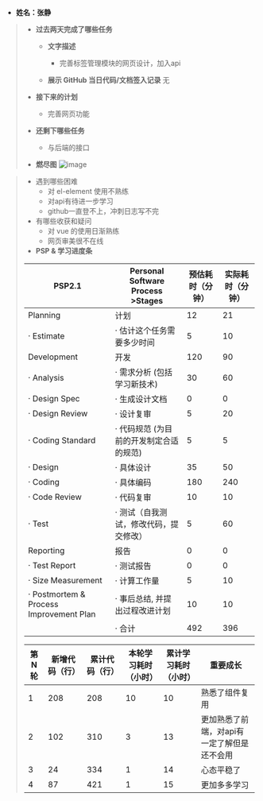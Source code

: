 - **姓名：张静**

>  - **过去两天完成了哪些任务**
>
>    - **文字描述**
>
>      - 完善标签管理模块的网页设计，加入api
>
>    - **展示 GitHub 当日代码/文档签入记录**
>     无
>  - **接下来的计划**
>    - 完善网页功能
>
>  - **还剩下哪些任务**
>    - 与后端的接口
>  - **燃尽图**
>![image](https://user-images.githubusercontent.com/115928582/204314109-03cf3ef9-b57a-467b-860c-e4fe393c8643.png)


>
> - 遇到哪些困难
>   - 对 el-element 使用不熟练
>   - 对api有待进一步学习
>   - github一直登不上，冲刺日志写不完
> - 有哪些收获和疑问
>   - 对 vue 的使用日渐熟练
>   - 网页审美很不在线
>- **PSP & 学习进度条**
>
>| PSP2.1                                  | Personal Software Process >Stages        | 预估耗时（分钟） | 实际耗时（分钟） |
>| --------------------------------------- | --------------------------------------- | ---------------- | ---------------- |
>| Planning                                | 计划                                    | 12               | 21               |
>| · Estimate                              | · 估计这个任务需要多少时间              | 5                | 10               |
>| Development                             | 开发                                    | 120              | 90               |
>| · Analysis                              | · 需求分析 (包括学习新技术)             | 30           | 60              |
>| · Design Spec                           | · 生成设计文档                          | 0                | 0                |
>| · Design Review                         | · 设计复审                              | 5                | 20               |
>| · Coding Standard                       | · 代码规范 (为目前的开发制定合适的规范) | 5                | 5                |
>| · Design                                | · 具体设计                              | 35               | 50               |
>| · Coding                                | · 具体编码                              | 180              | 240              |
>| · Code Review                           | · 代码复审                              | 10               | 10               |
>| · Test                                  | · 测试（自我测试，修改代码，提交修改）  | 5                | 60               |
>| Reporting                               | 报告                                    | 0                | 0                |
>| · Test Report                           | · 测试报告                              | 0                | 0                |
>| · Size Measurement                      | · 计算工作量                            | 5                | 10               |
>| · Postmortem & Process Improvement Plan | · 事后总结, 并提出过程改进计划          | 10               | 10               |
>|                                         | · 合计                                  | 492             | 396             |
>
>| 第 N 轮 | 新增代码（行） | 累计代码（行） | 本轮学习耗时（小时） | 累计学习耗时（小时） | 重要成长                                    |
>| ------- | -------------- | -------------- | -------------------- | -------------------- | ------------------------------------------- |
>| 1       | 208            | 208            | 10                   | 10                   | 熟悉了组件复用                              |
>| 2       | 102            | 310            | 3                    | 13                   | 更加熟悉了前端，对api有一定了解但是还不会用 |
>| 3       | 24            | 334            | 1                  |   14                   |心态平稳了|
>| 4       | 87            | 421            | 1                 |  15                  |  更加多多学习                             |

